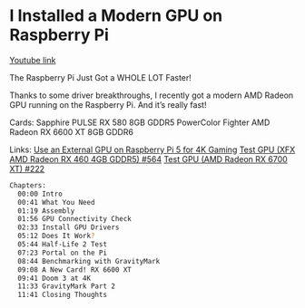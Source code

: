 # I Installed a Modern GPU on Raspberry Pi 

[Youtube link](https://www.youtube.com/watch?v=J0z09Ddr58w)

The Raspberry Pi Just Got a WHOLE LOT Faster!

Thanks to some driver breakthroughs, I recently got a modern AMD Radeon GPU running on the Raspberry Pi. And it’s really fast!

Cards:
  Sapphire PULSE RX 580 8GB GDDR5
  PowerColor Fighter AMD Radeon RX 6600 XT 8GB GDDR6

Links:
[Use an External GPU on Raspberry Pi 5 for 4K Gaming](https://www.jeffgeerling.com/blog/2024/use-external-gpu-on-raspberry-pi-5-4k-gaming)
[Test GPU (XFX AMD Radeon RX 460 4GB GDDR5) #564](https://github.com/geerlingguy/raspberry-pi-pcie-devices/issues/564)
[Test GPU (AMD Radeon RX 6700 XT) #222](https://github.com/geerlingguy/raspberry-pi-pcie-devices/issues/222)

```bash
Chapters:
  00:00 Intro
  00:41 What You Need
  01:19 Assembly
  01:56 GPU Connectivity Check
  02:33 Install GPU Drivers
  05:12 Does It Work?
  05:44 Half-Life 2 Test
  07:23 Portal on the Pi
  08:44 Benchmarking with GravityMark
  09:08 A New Card! RX 6600 XT
  09:41 Doom 3 at 4K
  11:33 GravityMark Part 2
  11:41 Closing Thoughts
```
